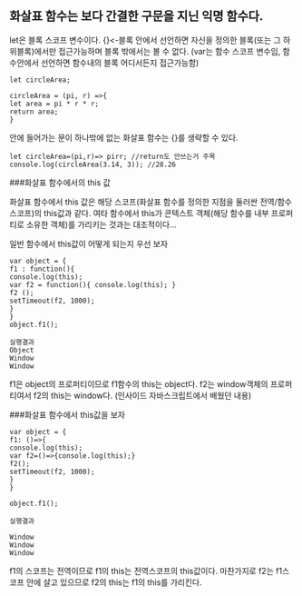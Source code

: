 화살표 함수는 보다 간결한 구문을 지닌 익명 함수다.
------

let은 블록 스코프 변수이다. {}<-블록 안에서 선언하면 자신을 정의한 블록(또는 그 하위블록)에서만 접근가능하며 블록 밖에서는 볼 수 없다. (var는 함수 스코프 변수임, 함수안에서 선언하면 함수내의 블록 어디서든지 접근가능함)



```
let circleArea;

circleArea = (pi, r) =>{
let area = pi * r * r;
return area;
}
```

안에 들어가는 문이 하나밖에 없는 화살표 함수는 {}를 생략할 수 있다.
```
let circleArea=(pi,r)=> pirr; //return도 안쓰는거 주목
console.log(circleArea(3.14, 3)); //28.26
```


###화살표 함수에서의 this 값

화살표 함수에서 this 값은 해당 스코프(화살표 함수를 정의한 지점을 둘러싼 전역/함수스코프)의 this값과 같다. 여타 함수에서 this가 콘텍스트 객체(해당 함수를 내부 프로퍼티로 소유한 객체)를 가리키는 것과는 대조적이다...


일반 함수에서 this값이 어떻게 되는지 우선 보자
```
var object = {
f1 : function(){
console.log(this);
var f2 = function(){ console.log(this); }
f2 ();
setTimeout(f2, 1000);
}
}
object.f1();
```
```
실행결과
Object
Window
Window
```
f1은 object의 프로퍼티이므로 f1함수의 this는 object다. f2는 window객체의 프로퍼티여서 f2의 this는 window다. (인사이드 자바스크립트에서 배웠던 내용)



###화살표 함수에서 this값을 보자
```
var object = {
f1: ()=>{
console.log(this);
var f2=()=>{console.log(this);}
f2();
setTimeout(f2, 1000);
}
}

object.f1();
```
```
실행결과

Window
Window
Window
```

f1의 스코프는 전역이므로 f1의 this는 전역스코프의 this값이다. 마찬가지로 f2는 f1스코프 안에 살고 있으므로 f2의 this는 f1의 this를 가리킨다.